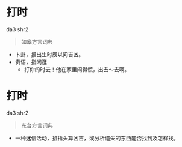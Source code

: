 # 打时
da3 shr2
> 如皋方言词典
- 卜卦，报出生时辰以问吉凶。
- 责语，指闲逛
  - 打你的时去！他在家里闷得慌，出去～去啊。

# 打时
da3 shr2
> 东台方言词典
- 一种迷信活动，掐指头算凶吉，或分析遗失的东西能否找到及怎样找。
